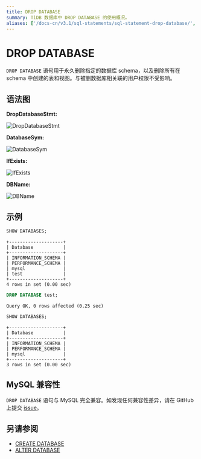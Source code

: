 ```yaml
---
title: DROP DATABASE
summary: TiDB 数据库中 DROP DATABASE 的使用概况。
aliases: ['/docs-cn/v3.1/sql-statements/sql-statement-drop-database/','/docs-cn/v3.1/reference/sql/statements/drop-database/']
---
```


# DROP DATABASE

`DROP DATABASE` 语句用于永久删除指定的数据库 schema，以及删除所有在 schema 中创建的表和视图。与被删数据库相关联的用户权限不受影响。

## 语法图

**DropDatabaseStmt:**

![DropDatabaseStmt](https://download.pingcap.com/images/docs-cn/sqlgram/DropDatabaseStmt.png)

**DatabaseSym:**

![DatabaseSym](https://download.pingcap.com/images/docs-cn/sqlgram/DatabaseSym.png)

**IfExists:**

![IfExists](https://download.pingcap.com/images/docs-cn/sqlgram/IfExists.png)

**DBName:**

![DBName](https://download.pingcap.com/images/docs-cn/sqlgram/DBName.png)

## 示例


```sql
SHOW DATABASES;
```

```
+--------------------+
| Database           |
+--------------------+
| INFORMATION_SCHEMA |
| PERFORMANCE_SCHEMA |
| mysql              |
| test               |
+--------------------+
4 rows in set (0.00 sec)
```


```sql
DROP DATABASE test;
```

```
Query OK, 0 rows affected (0.25 sec)
```


```sql
SHOW DATABASES;
```

```
+--------------------+
| Database           |
+--------------------+
| INFORMATION_SCHEMA |
| PERFORMANCE_SCHEMA |
| mysql              |
+--------------------+
3 rows in set (0.00 sec)
```

## MySQL 兼容性

`DROP DATABASE` 语句与 MySQL 完全兼容。如发现任何兼容性差异，请在 GitHub 上提交 [issue](https://github.com/pingcap/tidb/issues/new/choose)。

## 另请参阅

* [CREATE DATABASE](/sql-statements/sql-statement-create-database.md)
* [ALTER DATABASE](/sql-statements/sql-statement-alter-database.md)
